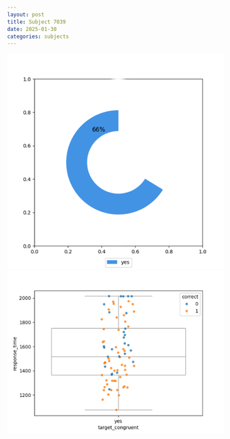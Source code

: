 ```yaml
---
layout: post
title: Subject 7039
date: 2025-01-30
categories: subjects
---
```


![](data/7039/run-10/7039_accuracy_target_congruence.png)
![](data/7039/run-10/7039_rt_congruence.png)
